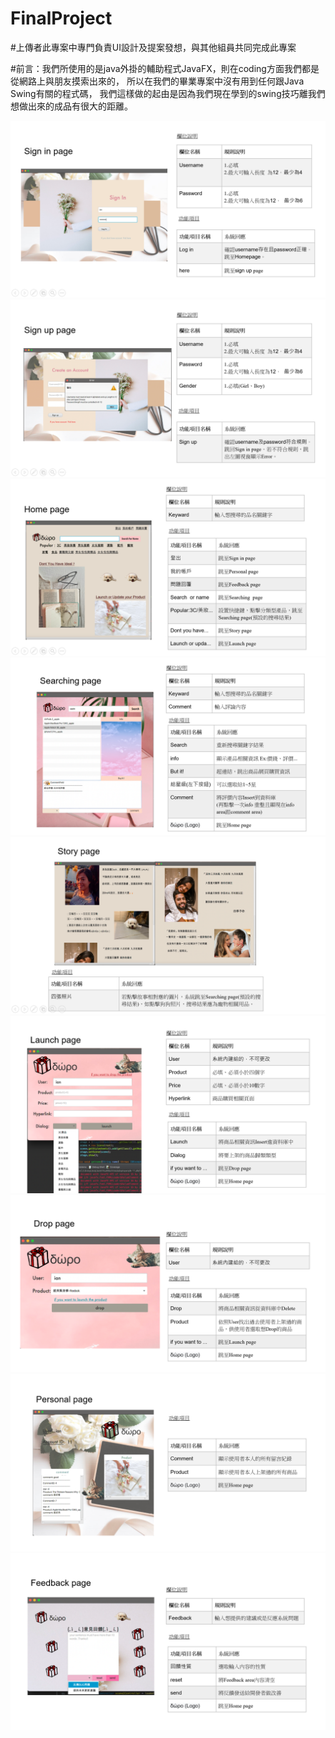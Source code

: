 # FinalProject
#上傳者此專案中專門負責UI設計及提案發想，與其他組員共同完成此專案

#前言：我們所使用的是java外掛的輔助程式JavaFX，則在coding方面我們都是從網路上與朋友摸索出來的，
所以在我們的畢業專案中沒有用到任何跟Java Swing有關的程式碼，
我們這樣做的起由是因為我們現在學到的swing技巧離我們想做出來的成品有很大的距離。

![image](signIn_page.png)
![image](signUp_page.png)
![image](home_page.png)
![image](searching_page.png)
![image](story_page.png)
![image](Launching_page.png)
![image](droping_page.png)
![image](personal_page.png)
![image](feedback_page.png)

